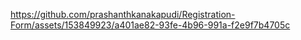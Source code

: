 

https://github.com/prashanthkanakapudi/Registration-Form/assets/153849923/a401ae82-93fe-4b96-991a-f2e9f7b4705c

